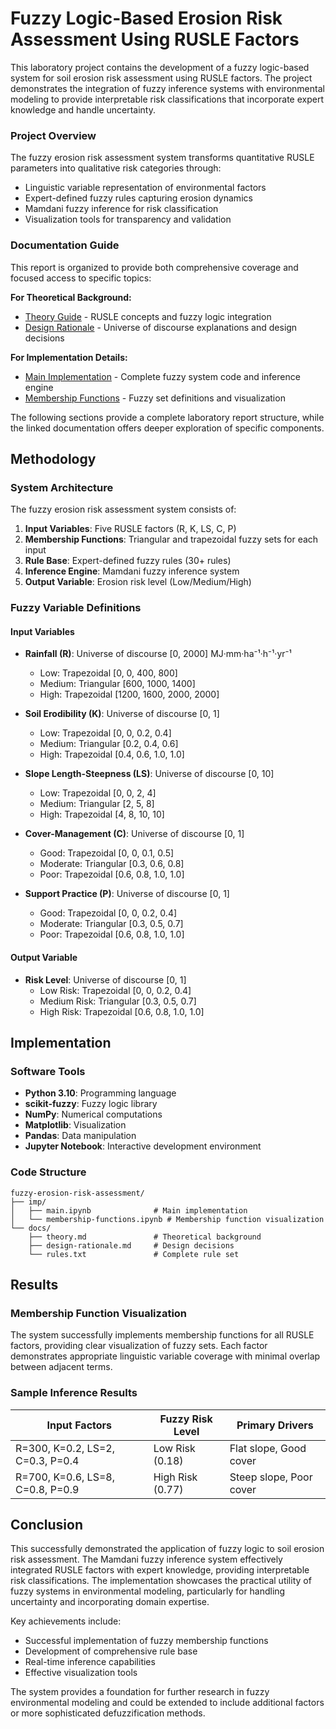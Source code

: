 # Fuzzy Logic-Based Erosion Risk Assessment Using RUSLE Factors

This laboratory project contains the development of a fuzzy logic-based system for soil erosion risk assessment using RUSLE factors. The project demonstrates the integration of fuzzy inference systems with environmental modeling to provide interpretable risk classifications that incorporate expert knowledge and handle uncertainty.

### Project Overview
The fuzzy erosion risk assessment system transforms quantitative RUSLE parameters into qualitative risk categories through:
- Linguistic variable representation of environmental factors
- Expert-defined fuzzy rules capturing erosion dynamics
- Mamdani fuzzy inference for risk classification
- Visualization tools for transparency and validation

### Documentation Guide
This report is organized to provide both comprehensive coverage and focused access to specific topics:

**For Theoretical Background:**
- [Theory Guide](docs/theory.md) - RUSLE concepts and fuzzy logic integration
- [Design Rationale](docs/design-rationale.md) - Universe of discourse explanations and design decisions

**For Implementation Details:**
- [Main Implementation](imp/main.ipynb) - Complete fuzzy system code and inference engine
- [Membership Functions](imp/membership-functions.ipynb) - Fuzzy set definitions and visualization

The following sections provide a complete laboratory report structure, while the linked documentation offers deeper exploration of specific components.

## Methodology

### System Architecture
The fuzzy erosion risk assessment system consists of:
1. **Input Variables**: Five RUSLE factors (R, K, LS, C, P)
2. **Membership Functions**: Triangular and trapezoidal fuzzy sets for each input
3. **Rule Base**: Expert-defined fuzzy rules (30+ rules)
4. **Inference Engine**: Mamdani fuzzy inference system
5. **Output Variable**: Erosion risk level (Low/Medium/High)

### Fuzzy Variable Definitions

#### Input Variables
- **Rainfall (R)**: Universe of discourse [0, 2000] MJ·mm·ha⁻¹·h⁻¹·yr⁻¹
  - Low: Trapezoidal [0, 0, 400, 800]
  - Medium: Triangular [600, 1000, 1400]
  - High: Trapezoidal [1200, 1600, 2000, 2000]

- **Soil Erodibility (K)**: Universe of discourse [0, 1]
  - Low: Trapezoidal [0, 0, 0.2, 0.4]
  - Medium: Triangular [0.2, 0.4, 0.6]
  - High: Trapezoidal [0.4, 0.6, 1.0, 1.0]

- **Slope Length-Steepness (LS)**: Universe of discourse [0, 10]
  - Low: Trapezoidal [0, 0, 2, 4]
  - Medium: Triangular [2, 5, 8]
  - High: Trapezoidal [4, 8, 10, 10]

- **Cover-Management (C)**: Universe of discourse [0, 1]
  - Good: Trapezoidal [0, 0, 0.1, 0.5]
  - Moderate: Triangular [0.3, 0.6, 0.8]
  - Poor: Trapezoidal [0.6, 0.8, 1.0, 1.0]

- **Support Practice (P)**: Universe of discourse [0, 1]
  - Good: Trapezoidal [0, 0, 0.2, 0.4]
  - Moderate: Triangular [0.3, 0.5, 0.7]
  - Poor: Trapezoidal [0.6, 0.8, 1.0, 1.0]

#### Output Variable
- **Risk Level**: Universe of discourse [0, 1]
  - Low Risk: Trapezoidal [0, 0, 0.2, 0.4]
  - Medium Risk: Triangular [0.3, 0.5, 0.7]
  - High Risk: Trapezoidal [0.6, 0.8, 1.0, 1.0]

## Implementation

### Software Tools
- **Python 3.10**: Programming language
- **scikit-fuzzy**: Fuzzy logic library
- **NumPy**: Numerical computations
- **Matplotlib**: Visualization
- **Pandas**: Data manipulation
- **Jupyter Notebook**: Interactive development environment

### Code Structure
```
fuzzy-erosion-risk-assessment/
├── imp/
│   ├── main.ipynb              # Main implementation
│   └── membership-functions.ipynb # Membership function visualization
└── docs/
    ├── theory.md               # Theoretical background
    ├── design-rationale.md     # Design decisions
    └── rules.txt               # Complete rule set
```
## Results

### Membership Function Visualization
The system successfully implements membership functions for all RUSLE factors, providing clear visualization of fuzzy sets. Each factor demonstrates appropriate linguistic variable coverage with minimal overlap between adjacent terms.

### Sample Inference Results

| Input Factors |  Fuzzy Risk Level | Primary Drivers |
|--------------|------------------|-----------------|
| R=300, K=0.2, LS=2, C=0.3, P=0.4 | Low Risk (0.18) | Flat slope, Good cover |
| R=700, K=0.6, LS=8, C=0.8, P=0.9 | High Risk (0.77) | Steep slope, Poor cover |

## Conclusion

This successfully demonstrated the application of fuzzy logic to soil erosion risk assessment. The Mamdani fuzzy inference system effectively integrated RUSLE factors with expert knowledge, providing interpretable risk classifications. The implementation showcases the practical utility of fuzzy systems in environmental modeling, particularly for handling uncertainty and incorporating domain expertise.

Key achievements include:
- Successful implementation of fuzzy membership functions
- Development of comprehensive rule base
- Real-time inference capabilities
- Effective visualization tools

The system provides a foundation for further research in fuzzy environmental modeling and could be extended to include additional factors or more sophisticated defuzzification methods.